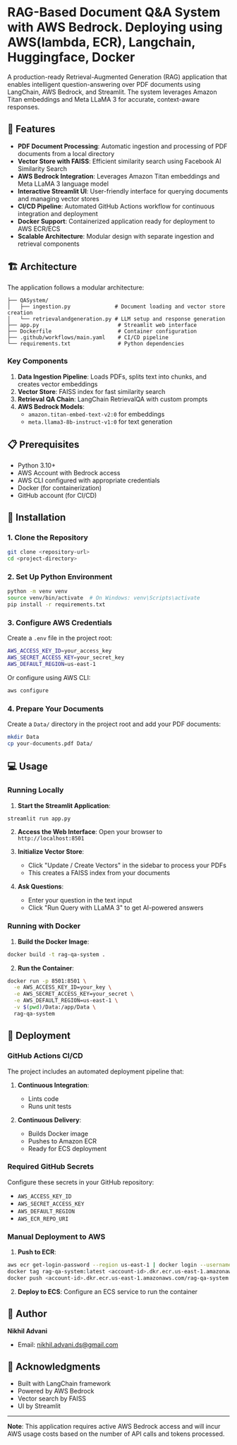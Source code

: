 # RAG-Based Document Q&A System with AWS Bedrock. Deploying using AWS(lambda, ECR), Langchain, Huggingface, Docker

A production-ready Retrieval-Augmented Generation (RAG) application that enables intelligent question-answering over PDF documents using LangChain, AWS Bedrock, and Streamlit. The system leverages Amazon Titan embeddings and Meta LLaMA 3 for accurate, context-aware responses.

## 🌟 Features

- **PDF Document Processing**: Automatic ingestion and processing of PDF documents from a local directory
- **Vector Store with FAISS**: Efficient similarity search using Facebook AI Similarity Search
- **AWS Bedrock Integration**: Leverages Amazon Titan embeddings and Meta LLaMA 3 language model
- **Interactive Streamlit UI**: User-friendly interface for querying documents and managing vector stores
- **CI/CD Pipeline**: Automated GitHub Actions workflow for continuous integration and deployment
- **Docker Support**: Containerized application ready for deployment to AWS ECR/ECS
- **Scalable Architecture**: Modular design with separate ingestion and retrieval components

## 🏗️ Architecture

The application follows a modular architecture:

```
├── QASystem/
│   ├── ingestion.py              # Document loading and vector store creation
│   └── retrievalandgeneration.py # LLM setup and response generation
├── app.py                         # Streamlit web interface
├── Dockerfile                     # Container configuration
├── .github/workflows/main.yaml    # CI/CD pipeline
└── requirements.txt               # Python dependencies
```

### Key Components

1. **Data Ingestion Pipeline**: Loads PDFs, splits text into chunks, and creates vector embeddings
2. **Vector Store**: FAISS index for fast similarity search
3. **Retrieval QA Chain**: LangChain RetrievalQA with custom prompts
4. **AWS Bedrock Models**:
   - `amazon.titan-embed-text-v2:0` for embeddings
   - `meta.llama3-8b-instruct-v1:0` for text generation

## 📋 Prerequisites

- Python 3.10+
- AWS Account with Bedrock access
- AWS CLI configured with appropriate credentials
- Docker (for containerization)
- GitHub account (for CI/CD)

## 🚀 Installation

### 1. Clone the Repository

```bash
git clone <repository-url>
cd <project-directory>
```

### 2. Set Up Python Environment

```bash
python -m venv venv
source venv/bin/activate  # On Windows: venv\Scripts\activate
pip install -r requirements.txt
```

### 3. Configure AWS Credentials

Create a `.env` file in the project root:

```bash
AWS_ACCESS_KEY_ID=your_access_key
AWS_SECRET_ACCESS_KEY=your_secret_key
AWS_DEFAULT_REGION=us-east-1
```

Or configure using AWS CLI:

```bash
aws configure
```

### 4. Prepare Your Documents

Create a `Data/` directory in the project root and add your PDF documents:

```bash
mkdir Data
cp your-documents.pdf Data/
```

## 💻 Usage

### Running Locally

1. **Start the Streamlit Application**:

```bash
streamlit run app.py
```

2. **Access the Web Interface**: Open your browser to `http://localhost:8501`

3. **Initialize Vector Store**:
   - Click "Update / Create Vectors" in the sidebar to process your PDFs
   - This creates a FAISS index from your documents

4. **Ask Questions**:
   - Enter your question in the text input
   - Click "Run Query with LLaMA 3" to get AI-powered answers

### Running with Docker

1. **Build the Docker Image**:

```bash
docker build -t rag-qa-system .
```

2. **Run the Container**:

```bash
docker run -p 8501:8501 \
  -e AWS_ACCESS_KEY_ID=your_key \
  -e AWS_SECRET_ACCESS_KEY=your_secret \
  -e AWS_DEFAULT_REGION=us-east-1 \
  -v $(pwd)/Data:/app/Data \
  rag-qa-system
```

## 🚢 Deployment

### GitHub Actions CI/CD

The project includes an automated deployment pipeline that:

1. **Continuous Integration**:
   - Lints code
   - Runs unit tests

2. **Continuous Delivery**:
   - Builds Docker image
   - Pushes to Amazon ECR
   - Ready for ECS deployment

### Required GitHub Secrets

Configure these secrets in your GitHub repository:

- `AWS_ACCESS_KEY_ID`
- `AWS_SECRET_ACCESS_KEY`
- `AWS_DEFAULT_REGION`
- `AWS_ECR_REPO_URI`

### Manual Deployment to AWS

1. **Push to ECR**:

```bash
aws ecr get-login-password --region us-east-1 | docker login --username AWS --password-stdin <account-id>.dkr.ecr.us-east-1.amazonaws.com
docker tag rag-qa-system:latest <account-id>.dkr.ecr.us-east-1.amazonaws.com/rag-qa-system:latest
docker push <account-id>.dkr.ecr.us-east-1.amazonaws.com/rag-qa-system:latest
```

2. **Deploy to ECS**: Configure an ECS service to run the container


## 👤 Author

**Nikhil Advani**
- Email: nikhil.advani.ds@gmail.com

## 🙏 Acknowledgments

- Built with LangChain framework
- Powered by AWS Bedrock
- Vector search by FAISS
- UI by Streamlit

---

**Note**: This application requires active AWS Bedrock access and will incur AWS usage costs based on the number of API calls and tokens processed.

